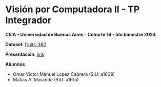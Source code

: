 # Visión por Computadora II - TP Integrador

**CEIA - Universidad de Buenos Aires - Cohorte 16 - 5to bimestre 2024**

**Dataset**: [fruits-360](https://www.kaggle.com/datasets/moltean/fruits)

**Presentación**: [link](https://docs.google.com/presentation/d/15n-Ah_kZTEzSxWpLOANuC-s7yVD8W-yIqzbn3ufQtjE)

**Alumnos**
- Omar Victor Manuel Lopez Cabrera (SIU: a1609)
- Matías A. Marando (SIU: a1615)
